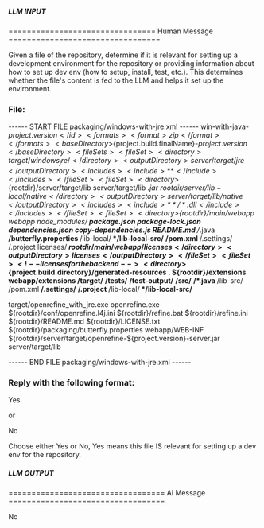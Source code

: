 ##### LLM INPUT #####
================================ Human Message =================================

Given a file of the repository, determine if it is relevant for setting up a development environment for the repository or providing information about how to set up dev env (how to setup, install, test, etc.). This determines whether the file's content is fed to the LLM and helps it set up the environment.

### File:
------ START FILE packaging/windows-with-jre.xml ------
<assembly xmlns="http://maven.apache.org/ASSEMBLY/2.0.0" xmlns:xsi="http://www.w3.org/2001/XMLSchema-instance"
	  xsi:schemaLocation="http://maven.apache.org/ASSEMBLY/2.0.0 http://maven.apache.org/xsd/assembly-2.0.0.xsd">
  <id>win-with-java-${project.version}</id>
  <formats>
    <format>zip</format>
  </formats>
  <baseDirectory>${project.build.finalName}-${project.version}</baseDirectory>
  <fileSets>
   <fileSet>
    <directory>target/windows_jre/</directory>
    <outputDirectory>server/target/jre</outputDirectory>
    <includes>
    <include>**</include>
    </includes>
   </fileSet>
    <fileSet>
      <directory>${rootdir}/server/target/lib</directory>
      <outputDirectory>server/target/lib</outputDirectory>
      <includes>
	<include>*.jar</include>
      </includes>
    </fileSet>
    <fileSet>
      <directory>${rootdir}/server/lib-local/native</directory>
      <outputDirectory>server/target/lib/native</outputDirectory>
      <includes>
	<include>**/*.dll</include>
      </includes>
    </fileSet>
    <fileSet>
      <directory>${rootdir}/main/webapp</directory>
      <outputDirectory>webapp</outputDirectory>
      <excludes>
    <exclude>node_modules/**</exclude>
    <exclude>package.json</exclude>
    <exclude>package-lock.json</exclude>
    <exclude>dependencies.json</exclude>
    <exclude>copy-dependencies.js</exclude>
    <exclude>README.md</exclude>
	<exclude>**/*.java</exclude>
	<exclude>**/butterfly.properties</exclude>
        <exclude>**/lib-local/**</exclude>
        <exclude>*/lib-local-src/**</exclude>
	<exclude>**/pom.xml</exclude>
	<exclude>**/.settings/**</exclude>
	<exclude>**/.project</exclude>
	<exclude>licenses/**</exclude> <!-- added separately below -->
      </excludes>
    </fileSet>
    <fileSet> <!-- licenses for the frontend -->
      <directory>${rootdir}/main/webapp/licenses</directory>
      <outputDirectory>licenses</outputDirectory>
    </fileSet>
    <fileSet> <!-- licenses for the backend -->
      <directory>${project.build.directory}/generated-resources</directory>
      <outputDirectory>.</outputDirectory>
    </fileSet>
    <fileSet>
      <directory>${rootdir}/extensions</directory>
      <outputDirectory>webapp/extensions</outputDirectory>
      <includes>
	<include>**</include>
      </includes>
      <excludes>
	<exclude>**/target/**</exclude>
	<exclude>**/tests/**</exclude>
	<exclude>**/test-output/**</exclude>
	<exclude>**/src/**</exclude>
	<exclude>**/*.java</exclude>
	<exclude>**/lib-src/**</exclude>
	<exclude>**/pom.xml</exclude>
	<exclude>**/.settings/**</exclude>
	<exclude>**/.project</exclude>
        <exclude>**/lib-local/**</exclude>
        <exclude>*/lib-local-src/**</exclude>
      </excludes>
    </fileSet>
  </fileSets>
  <!-- TODO replace $VERSION by ${project.version} in WEB-INF/web.xml -->
  <files>
    <file>
      <source>target/openrefine_with_jre.exe</source>
      <destName>openrefine.exe</destName>
    </file>
    <file>
      <source>${rootdir}/conf/openrefine.l4j.ini</source>
    </file>
    <file>
      <source>${rootdir}/refine.bat</source>
    </file>
    <file>
      <source>${rootdir}/refine.ini</source>
    </file>
    <file>
      <source>${rootdir}/README.md</source>
    </file>
    <file>
      <source>${rootdir}/LICENSE.txt</source>
    </file>
    <file>
      <source>${rootdir}/packaging/butterfly.properties</source>
      <outputDirectory>webapp/WEB-INF</outputDirectory>
    </file>
    <file>
      <source>${rootdir}/server/target/openrefine-${project.version}-server.jar</source>
      <outputDirectory>server/target/lib</outputDirectory>
    </file>
  </files>
</assembly>


------ END FILE packaging/windows-with-jre.xml ------

### Reply with the following format:

<rel>Yes</rel>

or

<rel>No</rel>

Choose either Yes or No, Yes means this file IS relevant for setting up a dev env for the repository.

##### LLM OUTPUT #####
================================== Ai Message ==================================

<rel>No</rel>